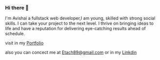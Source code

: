 ### Hi there 👋

I'm Avishai a fullstack web developer,I am young, skilled with strong social skills. I can take your project to the next level. I thrive on bringing ideas to life and have a reputation for delivering eye-catching results ahead of schedule.

visit in my [Portfolio](https://avishaietach.github.io/Portfolio_App/)

also you can concect me at Etach89@gmail.com or in my [Linkdin](linkedin.com/in/avishaietach)
